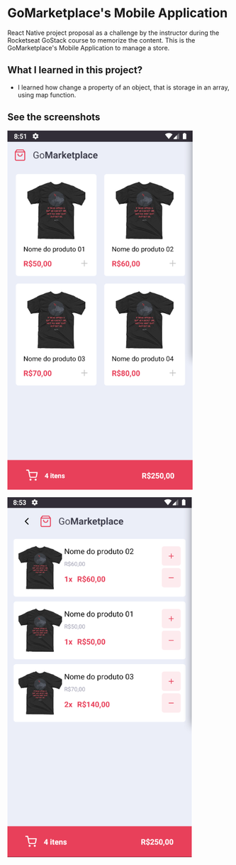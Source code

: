# GoMarketplace's Mobile Application

React Native project proposal as a challenge by the instructor during the Rocketseat GoStack course to memorize the content.
This is the GoMarketplace's Mobile Application to manage a store.

## What I learned in this project?

 - I learned how change a property of an object, that is storage in an array, using map function.

## See the screenshots

![Dashboard](readme/screenshot-1.png)

![Dashboard](readme/screenshot-2.png)

